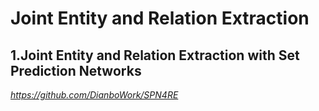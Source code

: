 # Joint Entity and Relation Extraction 
## 1.Joint Entity and Relation Extraction with Set Prediction Networks
*https://github.com/DianboWork/SPN4RE*


